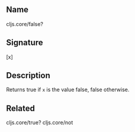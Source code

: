## Name
cljs.core/false?

## Signature
[x]

## Description

Returns true if `x` is the value false, false otherwise.

## Related
cljs.core/true?
cljs.core/not
